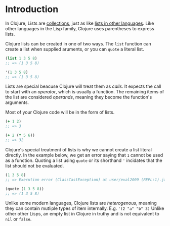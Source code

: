 # Introduction

In Clojure, Lists are [collections][type-collection], just as like [lists in other languages][type-list]. Like other languages in the Lisp family, Clojure uses parentheses to express lists.

Clojure lists can be created in one of two ways. The `list` function can create a list when supplied aruments, or you can `quote` a literal list. 

``` clojure
(list 1 3 5 8)
;; => (1 3 5 8)

'(1 3 5 8)
;; => (1 3 5 8)
```

Lists are special beacuse Clojure will treat them as _calls_. It expects the call to start with an _operator_, which is usually a function. The remaining items of the list are considered _operands_, meaning they become the function's arguments.

Most of your Clojure code will be in the form of lists.

``` clojure
(+ 1 2)
;; => 3

(+ 2 (* 5 6))
;; => 32
```

Clojure's special treatment of lists is why we cannot create a list literal directly. In the example below, we get an error saying that `1` cannot be used as a function. Quoting a list using `quote` or its shorthand `'` incidates that the list should not be evaluated. 

``` clojure
(1 3 5 8)
;; => Execution error (ClassCastException) at user/eval2009 (REPL:1).java.lang.Long cannot be cast to clojure.lang.IFn

(quote (1 3 5 8))
;; => (1 3 5 8)
```

Unlike some modern languages, Clojure lists are _heterogenous_, meaning they can contain mutliple types of item internally. E.g. `'(2 "a" "b" 3)`
Unlike other other Lisps, an empty list in Clojure in truthy and is not equivalent to `nil` or `false`.

[type-list]: ../../../../../../reference/types/list.md
[type-collection]: ../../../../../../reference/types/collection.md
